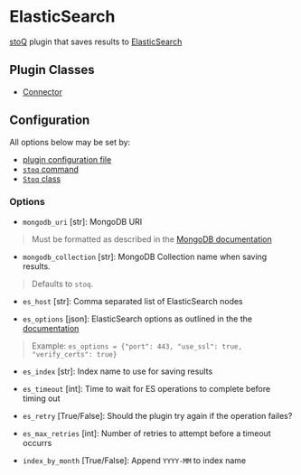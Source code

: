 # ElasticSearch

[stoQ](https://stoq-framework.readthedocs.io/en/v2/index.html) plugin that saves results to [ElasticSearch](https://www.elastic.co/products/elasticsearch)

## Plugin Classes

- [Connector](https://stoq-framework.readthedocs.io/en/v2/dev/connectors.html)

## Configuration

All options below may be set by:

- [plugin configuration file](https://stoq-framework.readthedocs.io/en/v2/dev/plugin_overview.html#configuration)
- [`stoq` command](https://stoq-framework.readthedocs.io/en/v2/gettingstarted.html#plugin-options)
- [`Stoq` class](https://stoq-framework.readthedocs.io/en/v2/dev/core.html?highlight=plugin_opts#using-providers)

### Options

- `mongodb_uri` [str]: MongoDB URI

> Must be formatted as described in the [MongoDB documentation](https://docs.mongodb.com/manual/reference/connection-string/)

- `mongodb_collection` [str]: MongoDB Collection name when saving results.

> Defaults to `stoq`.

- `es_host` [str]: Comma separated list of ElasticSearch nodes

- `es_options` [json]: ElasticSearch options as outlined in the the [documentation](http://elasticsearch-py.readthedocs.org/en/latest/api.html)

> Example: `es_options = {"port": 443, "use_ssl": true, "verify_certs": true}`

- `es_index` [str]: Index name to use for saving results

- `es_timeout` [int]: Time to wait for ES operations to complete before timing out

- `es_retry` [True/False]: Should the plugin try again if the operation failes?

- `es_max_retries` [int]: Number of retries to attempt before a timeout occurrs

- `index_by_month` [True/False]: Append `YYYY-MM` to index name
